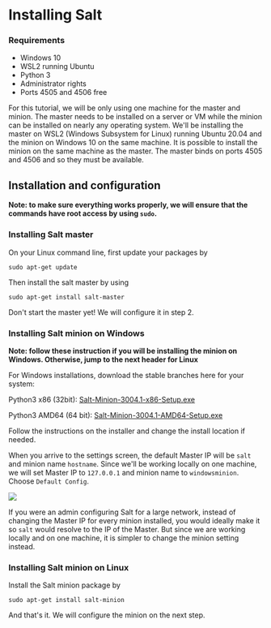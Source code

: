 # Installing Salt

### Requirements
* Windows 10
* WSL2 running Ubuntu
* Python 3
* Administrator rights
* Ports 4505 and 4506 free

For this tutorial, we will be only using one machine for the master and minion. The master needs to be installed on a server or VM while the minion can be installed on nearly any operating system. We'll be installing the master on WSL2 (Windows Subsystem for Linux) running Ubuntu 20.04 and the minion on Windows 10 on the same machine. It is possible to install the minion on the same machine as the master. The master binds on ports 4505 and 4506 and so they must be available.

## Installation and configuration
**Note: to make sure everything works properly, we will ensure that the commands have root access by using `sudo`.**

### Installing Salt master
On your Linux command line, first update your packages by

```sudo apt-get update```

Then install the salt master by using 

```sudo apt-get install salt-master```

Don't start the master yet! We will configure it in step 2.

### Installing Salt minion on Windows
**Note: follow these instruction if you will be installing the minion on Windows. Otherwise, jump to the next header for Linux**

For Windows installations, download the stable branches here for your system:

Python3 x86 (32bit): [Salt-Minion-3004.1-x86-Setup.exe](https://repo.saltproject.io/windows/Salt-Minion-3004.1-Py3-x86-Setup.exe)

Python3 AMD64 (64 bit): [Salt-Minion-3004.1-AMD64-Setup.exe](https://repo.saltproject.io/windows/Salt-Minion-3004.1-Py3-AMD64-Setup.exe)

Follow the instructions on the installer and change the install location if needed. 

When you arrive to the settings screen, the default Master IP will be `salt` and minion name `hostname`. Since we'll be working locally on one machine, we will set Master IP to `127.0.0.1` and minion name to `windowsminion`. Choose `Default Config`.

<img src="assets/minion_config.png"  />

If you were an admin configuring Salt for a large network, instead of changing the Master IP for every minion installed, you would ideally make it so `salt` would resolve to the IP of the Master. But since we are working locally and on one machine, it is simpler to change the minion setting instead.


### Installing Salt minion on Linux

Install the Salt minion package by 
```
sudo apt-get install salt-minion
```

And that's it. We will configure the minion on the next step.
